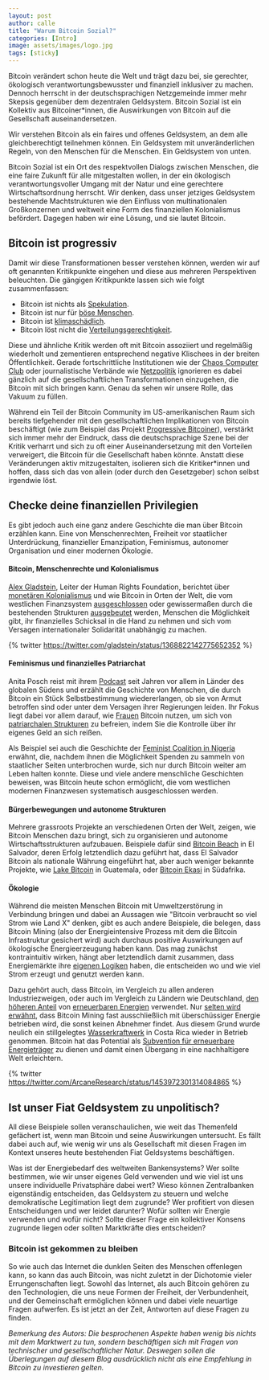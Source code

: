 ```yaml
---
layout: post
author: calle
title: "Warum Bitcoin Sozial?"
categories: [Intro]
image: assets/images/logo.jpg
tags: [sticky]
---
```


Bitcoin verändert schon heute die Welt und trägt dazu bei, sie gerechter, ökologisch verantwortungsbewusster und finanziell inklusiver zu machen. Dennoch herrscht in der deutschsprachigen Netzgemeinde immer mehr Skepsis gegenüber dem dezentralen Geldsystem. Bitcoin Sozial ist ein Kollektiv aus Bitcoiner\*innen, die Auswirkungen von Bitcoin auf die Gesellschaft auseinandersetzen.

Wir verstehen Bitcoin als ein faires und offenes Geldsystem, an dem alle gleichberechtigt teilnehmen können. Ein Geldsystem mit unveränderlichen Regeln, von den Menschen für die Menschen. Ein Geldsystem von unten.

Bitcoin Sozial ist ein Ort des respektvollen Dialogs zwischen Menschen, die eine faire Zukunft für alle mitgestalten wollen, in der ein ökologisch verantwortungsvoller Umgang mit der Natur und eine gerechtere Wirtschaftsordnung herrscht. Wir denken, dass unser jetziges Geldsystem bestehende Machtstrukturen wie den Einfluss von multinationalen Großkonzernen und weltweit eine Form des finanziellen Kolonialismus befördert. Dagegen haben wir eine Lösung, und sie lautet Bitcoin.

## Bitcoin ist progressiv

Damit wir diese Transformationen besser verstehen können, werden wir auf oft genannten Kritikpunkte eingehen und diese aus mehreren Perspektiven beleuchten. Die gängigen Kritikpunkte lassen sich wie folgt zusammenfassen:

- Bitcoin ist nichts als [Spekulation][jacobin-ponzi].
- Bitcoin ist nur für [böse Menschen][volksverpetzer-nazi].
- Bitcoin ist [klimaschädlich][netzpolitik-stromverbrauch].
- Bitcoin löst nicht die [Verteilungsgerechtigkeit][wsj-wealth-distribution].

Diese und ähnliche Kritik werden oft mit Bitcoin assoziiert und regelmäßig wiederholt und zementieren entsprechend negative Klischees in der breiten Öffentlichkeit. Gerade fortschrittliche Institutionen wie der [Chaos Computer Club][ccc-blockchain102] oder journalistische Verbände wie [Netzpolitik][netzpolitik-stromverbrauch] ignorieren es dabei gänzlich auf die gesellschaftlichen Transformationen einzugehen, die Bitcoin mit sich bringen kann. Genau da sehen wir unsere Rolle, das Vakuum zu füllen.

Während ein Teil der Bitcoin Community im US-amerikanischen Raum sich bereits tiefgehender mit den gesellschaftlichen Implikationen von Bitcoin beschäftigt (wie zum Beispiel das Projekt [Progressive Bitcoiner][progressive-bitcoiner]), verstärkt sich immer mehr der Eindruck, dass die deutschsprachige Szene bei der Kritik verharrt und sich zu oft einer Auseinandersetzung mit den Vorteilen verweigert, die Bitcoin für die Gesellschaft haben könnte. Anstatt diese Veränderungen aktiv mitzugestalten, isolieren sich die Kritiker\*innen und hoffen, dass sich das von allein (oder durch den Gesetzgeber) schon selbst irgendwie löst.

## Checke deine finanziellen Privilegien

Es gibt jedoch auch eine ganz andere Geschichte die man über Bitcoin erzählen kann. Eine von Menschenrechten, Freiheit vor staatlicher Unterdrückung, finanzieller Emanzipation, Feminismus, autonomer Organisation und einer modernen Ökologie.

#### Bitcoin, Menschenrechte und Kolonialismus

[Alex Gladstein][alex-gladstein-bitcoin-magazine], Leiter der Human Rights Foundation, berichtet über [monetären Kolonialismus](https://bitcoinmagazine.com/culture/bitcoin-a-currency-of-decolonization) und wie Bitcoin in Orten der Welt, die vom westlichen Finanzsystem [ausgeschlossen](https://bitcoinmagazine.com/culture/bitcoin-financial-freedom-in-afghanistan) oder gewissermaßen durch die bestehenden Strukturen [ausgebeutet](https://bitcoinmagazine.com/culture/check-your-financial-privilege) werden, Menschen die Möglichkeit gibt, ihr finanzielles Schicksal in die Hand zu nehmen und sich vom Versagen internationaler Solidarität unabhängig zu machen.

{% twitter https://twitter.com/gladstein/status/1368822142775652352 %}

#### Feminismus und finanzielles Patriarchat

Anita Posch reist mit ihrem [Podcast][anita-posch-podcast] seit Jahren vor allem in Länder des globalen Südens und erzählt die Geschichte von Menschen, die durch Bitcoin ein Stück Selbstbestimmung wiedererlangen, ob sie von Armut betroffen sind oder unter dem Versagen ihrer Regierungen leiden. Ihr Fokus liegt dabei vor allem darauf, wie [Frauen][der-standard-afghanistan] Bitcoin nutzen, um sich von [patriarchalen Strukturen][anita-patriarchy] zu befreien, indem Sie die Kontrolle über ihr eigenes Geld an sich reißen.

Als Beispiel sei auch die Geschichte der [Feminist Coalition in Nigeria][feminist-coalition] erwähnt, die, nachdem ihnen die Möglichkeit Spenden zu sammeln von staatlicher Seiten unterbrochen wurde, sich nur durch Bitcoin weiter am Leben halten konnte. Diese und viele andere menschliche Geschichten beweisen, was Bitcoin heute schon ermöglicht, die vom westlichen modernen Finanzwesen systematisch ausgeschlossen werden.

#### Bürgerbewegungen und autonome Strukturen

Mehrere grassroots Projekte an verschiedenen Orten der Welt, zeigen, wie Bitcoin Menschen dazu bringt, sich zu organisieren und autonome Wirtschaftsstrukturen aufzubauen. Beispiele dafür sind [Bitcoin Beach][bitcoin-beach] in El Salvador, deren Erfolg letztendlich dazu geführt hat, dass El Salvador Bitcoin als nationale Währung eingeführt hat, aber auch weniger bekannte Projekte, wie [Lake Bitcoin][lake-bitcoin] in Guatemala, oder [Bitcoin Ekasi][bitcoin-ekasi] in Südafrika.

#### Ökologie

Während die meisten Menschen Bitcoin mit Umweltzerstörung in Verbindung bringen und dabei an Aussagen wie "Bitcoin verbraucht so viel Strom wie Land X" denken, gibt es auch andere Beispiele, die belegen, dass Bitcoin Mining (also der Energieintensive Prozess mit dem die Bitcoin Infrastruktur gesichert wird) auch durchaus positive Auswirkungen auf ökologische Energieerzeugung haben kann. Das mag zunächst kontraintuitiv wirken, hängt aber letztendlich damit zusammen, dass Energiemärkte ihre [eigenen Logiken][nic-carter-mining] haben, die entscheiden wo und wie viel Strom erzeugt und genutzt werden kann.

Dazu gehört auch, dass Bitcoin, im Vergleich zu allen anderen Industriezweigen, oder auch im Vergleich zu Ländern wie Deutschland, [den höheren Anteil][energy-mix] von [erneuerbaren Energien](https://twitter.com/ArcaneResearch/status/1453972301314084865) verwendet. Nur [selten wird erwähnt][bitcoin-verstehen-stefanwouldgo], dass Bitcoin Mining fast ausschließlich mit überschüssiger Energie betrieben wird, die sonst keinen Abnehmer findet. Aus diesem Grund wurde neulich ein stillgelegtes [Wasserkraftwerk](https://www.reuters.com/technology/costa-rica-hydro-plant-gets-new-lease-life-crypto-mining-2022-01-11/) in Costa Rica wieder in Betrieb genommen. Bitcoin hat das Potential als [Subvention für erneuerbare Energieträger][arcane-energy-transition] zu dienen und damit einen Übergang in eine nachhaltigere Welt erleichtern.

{% twitter https://twitter.com/ArcaneResearch/status/1453972301314084865 %}

## Ist unser Fiat Geldsystem zu unpolitisch?

All diese Beispiele sollen veranschaulichen, wie weit das Themenfeld gefächert ist, wenn man Bitcoin und seine Auswirkungen untersucht. Es fällt dabei auch auf, wie wenig wir uns als Gesellschaft mit diesen Fragen im Kontext unseres heute bestehenden Fiat Geldsystems beschäftigen.

Was ist der Energiebedarf des weltweiten Bankensystems? Wer sollte bestimmen, wie wir unser eigenes Geld verwenden und wie viel ist uns unsere individuelle Privatsphäre dabei wert? Wieso können Zentralbanken eigenständig entscheiden, das Geldsystem zu steuern und welche demokratische Legitimation liegt dem zugrunde? Wer profitiert von diesen Entscheidungen und wer leidet darunter? Wofür sollten wir Energie verwenden und wofür nicht? Sollte dieser Frage ein kollektiver Konsens zugrunde liegen oder sollten Marktkräfte dies entscheiden?

### Bitcoin ist gekommen zu bleiben

So wie auch das Internet die dunklen Seiten des Menschen offenlegen kann, so kann das auch Bitcoin, was nicht zuletzt in der Dichotomie vieler Errungenschaften liegt. Sowohl das Internet, als auch Bitcoin gehören zu den Technologien, die uns neue Formen der Freiheit, der Verbundenheit, und der Gemeinschaft ermöglichen können und dabei viele neuartige Fragen aufwerfen. Es ist jetzt an der Zeit, Antworten auf diese Fragen zu finden.

_Bemerkung des Autors: Die besprochenen Aspekte haben wenig bis nichts mit dem Marktwert zu tun, sondern beschäftigen sich mit Fragen von technischer und gesellschaftlicher Natur. Deswegen sollen die Überlegungen auf diesem Blog ausdrücklich nicht als eine Empfehlung in Bitcoin zu investieren gelten._

[progressive-bitcoiner]: https://theprogressivebitcoiner.com/
[volksverpetzer-nazi]: https://www.volksverpetzer.de/aktuelles/bitcoin-rechtsextrem/
[netzpolitik-stromverbrauch]: https://netzpolitik.org/2022/besetzt-die-blockchain-ende-kryptogelaende/
[ccc-blockchain102]: https://streaming.media.ccc.de/rc3/relive/460
[alex-gladstein-bitcoin-magazine]: https://bitcoinmagazine.com/authors/alexgladstein
[anita-posch-podcast]: https://bitcoinundco.com/en/
[bitcoin-verstehen-stefanwouldgo]: https://bitcoinverstehen.info/episode-89-stromverbrauch-energie-stefan/
[bitcoin-magazine-unions]: https://bitcoinmagazine.com/business/a-case-for-unions-and-bitcoin
[feminist-coalition]: https://bitcoinmagazine.com/culture/nigerian-protest-group-finds-sovereign-lifeline-in-bitcoin
[bitcoin-beach]: https://www.bitcoinbeach.com/
[lake-bitcoin]: https://twitter.com/LakeBitcoin
[bitcoin-ekasi]: https://twitter.com/BitcoinEkasi
[nic-carter-mining]: https://www.newsweek.com/bitcoin-mining-americas-most-misunderstood-industry-opinion-1669892
[arcane-energy-transition]: https://www.research.arcane.no/blog/bitcoin-mining-demand-response
[energy-mix]: https://markets.businessinsider.com/news/stocks/bitcoin-mining-vs--the-world--btc-leads-sustainable-energy-10668469
[wsj-wealth-distribution]: https://www.wsj.com/articles/bitcoins-one-percent-controls-lions-share-of-the-cryptocurrencys-wealth-11639996204
[jacobin-ponzi]: https://jacobinmag.com/2022/01/cryptocurrency-scam-blockchain-bitcoin-economy-decentralization
[anita-patriarchy]: https://www.youtube.com/watch?v=TcocGqqUt3E
[der-standard-afghanistan]: https://www.derstandard.de/story/2000130355239/afghanistan-per-bitcoin-zum-ticket-in-die-freiheit
